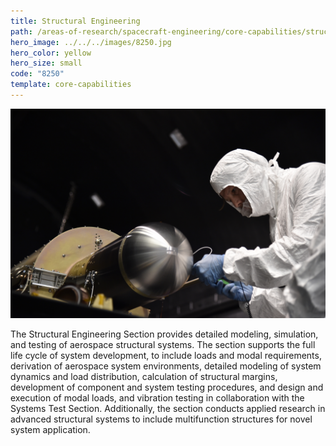 ```yaml
---
title: Structural Engineering
path: /areas-of-research/spacecraft-engineering/core-capabilities/structural-engineering
hero_image: ../../../images/8250.jpg
hero_color: yellow
hero_size: small
code: "8250"
template: core-capabilities
---
```

![A member of the structural engineering team at work.](../../../images/cc-8222.jpg)

The Structural Engineering Section provides detailed modeling, simulation, and testing of aerospace structural systems. The section supports the full life cycle of system development, to include loads and modal requirements, derivation of aerospace system environments, detailed modeling of system dynamics and load distribution, calculation of structural margins, development of component and system testing procedures, and design and execution of modal loads, and vibration testing in collaboration with the Systems Test Section. Additionally, the section conducts applied research in advanced structural systems to include multifunction structures for novel system application.